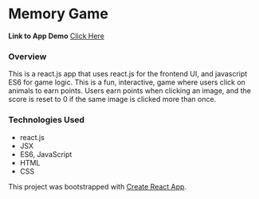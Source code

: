 # Memory Game

**Link to App Demo** 
[Click Here](#)

### Overview
This is a react.js app that uses react.js for the frontend UI, and javascript ES6 for game logic. This is a fun, interactive, game where users click on animals to earn points. Users earn points when clicking an image, and the score is reset to 0 if the same image is clicked more than once.

### Technologies Used
- react.js
- JSX
- ES6, JavaScript
- HTML
- CSS


This project was bootstrapped with [Create React App](https://github.com/facebookincubator/create-react-app).